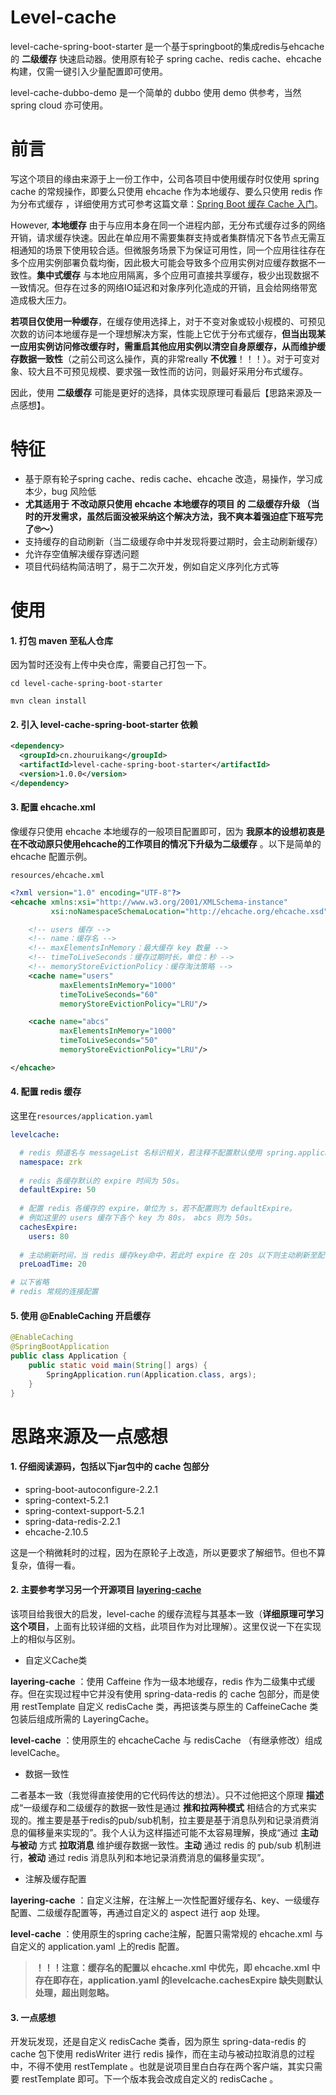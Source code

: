 # Level-cache

level-cache-spring-boot-starter 是一个基于springboot的集成redis与ehcache的 **二级缓存** 快速启动器。使用原有轮子 spring cache、redis cache、ehcache 构建，仅需一键引入少量配置即可使用。

level-cache-dubbo-demo 是一个简单的 dubbo 使用 demo 供参考，当然 spring cloud 亦可使用。

# 前言

写这个项目的缘由来源于上一份工作中，公司各项目中使用缓存时仅使用 spring cache 的常规操作，即要么只使用 ehcache 作为本地缓存、要么只使用 redis 作为分布式缓存 ，详细使用方式可参考这篇文章：[Spring Boot 缓存 Cache 入门](https://www.iocoder.cn/Spring-Boot/Cache/)。

However,  **本地缓存** 由于与应用本身在同一个进程内部，无分布式缓存过多的网络开销，请求缓存快速。因此在单应用不需要集群支持或者集群情况下各节点无需互相通知的场景下使用较合适。但微服务场景下为保证可用性，同一个应用往往存在多个应用实例部署负载均衡，因此极大可能会导致多个应用实例对应缓存数据不一致性。**集中式缓存** 与本地应用隔离，多个应用可直接共享缓存，极少出现数据不一致情况。但存在过多的网络IO延迟和对象序列化造成的开销，且会给网络带宽造成极大压力。

**若项目仅使用一种缓存**，在缓存使用选择上，对于不变对象或较小规模的、可预见次数的访问本地缓存是一个理想解决方案，性能上它优于分布式缓存，**但当出现某一应用实例访问修改缓存时，需重启其他应用实例以清空自身原缓存，从而维护缓存数据一致性**（之前公司这么操作，真的非常really **不优雅**！！！）。对于可变对象、较大且不可预见规模、要求强一致性而的访问，则最好采用分布式缓存。

因此，使用 **二级缓存** 可能是更好的选择，具体实现原理可看最后【思路来源及一点感想】。



# 特征

- 基于原有轮子spring cache、redis cache、ehcache 改造，易操作，学习成本少，bug 风险低
- **尤其适用于 不改动原只使用 ehcache 本地缓存的项目 的 二级缓存升级 （当时的开发需求，虽然后面没被采纳这个解决方法，我不爽本着强迫症下班写完了🙄️～）**
- 支持缓存的自动刷新（当二级缓存命中并发现将要过期时，会主动刷新缓存）
- 允许存空值解决缓存穿透问题
- 项目代码结构简洁明了，易于二次开发，例如自定义序列化方式等



# 使用

#### 1. 打包 maven 至私人仓库

因为暂时还没有上传中央仓库，需要自己打包一下。

```shell
cd level-cache-spring-boot-starter

mvn clean install
```

#### 2. 引入 level-cache-spring-boot-starter 依赖

```xml
<dependency>
  <groupId>cn.zhouruikang</groupId>
  <artifactId>level-cache-spring-boot-starter</artifactId>
  <version>1.0.0</version>
</dependency>
```

#### 3. 配置 ehcache.xml

像缓存只使用 ehcache 本地缓存的一般项目配置即可，因为 **我原本的设想初衷是在不改动原只使用ehcache的工作项目的情况下升级为二级缓存** 。以下是简单的 ehcache 配置示例。

`resources/ehcache.xml`

```xml
<?xml version="1.0" encoding="UTF-8"?>
<ehcache xmlns:xsi="http://www.w3.org/2001/XMLSchema-instance"
         xsi:noNamespaceSchemaLocation="http://ehcache.org/ehcache.xsd">

    <!-- users 缓存 -->
    <!-- name：缓存名 -->
    <!-- maxElementsInMemory：最大缓存 key 数量 -->
    <!-- timeToLiveSeconds：缓存过期时长，单位：秒 -->
    <!-- memoryStoreEvictionPolicy：缓存淘汰策略 -->
    <cache name="users"
           maxElementsInMemory="1000"
           timeToLiveSeconds="60"
           memoryStoreEvictionPolicy="LRU"/>

    <cache name="abcs"
           maxElementsInMemory="1000"
           timeToLiveSeconds="50"
           memoryStoreEvictionPolicy="LRU"/>

</ehcache>
```

#### 4. 配置 redis 缓存

这里在`resources/application.yaml`

```yaml
levelcache:

  # redis 频道名与 messageList 名标识相关，若注释不配置默认使用 spring.application.name。
  namespace: zrk 
  
  # redis 各缓存默认的 expire 时间为 50s。
  defaultExpire: 50 
  
  # 配置 redis 各缓存的 expire，单位为 s，若不配置则为 defaultExpire。
  # 例如这里的 users 缓存下各个 key 为 80s， abcs 则为 50s。
  cachesExpire:
    users: 80 
    
  # 主动刷新时间，当 redis 缓存key命中，若此时 expire 在 20s 以下则主动刷新至配置的缓存时间。
  preLoadTime: 20 

# 以下省略 
# redis 常规的连接配置
```

#### 5. 使用 @EnableCaching 开启缓存

```java
@EnableCaching
@SpringBootApplication
public class Application {
    public static void main(String[] args) {
        SpringApplication.run(Application.class, args);
    }
}
```



# 思路来源及一点感想

#### 1. 仔细阅读源码，包括以下jar包中的 cache 包部分

- spring-boot-autoconfigure-2.2.1
- spring-context-5.2.1
- spring-context-support-5.2.1
- spring-data-redis-2.2.1
- ehcache-2.10.5

这是一个稍微耗时的过程，因为在原轮子上改造，所以更要求了解细节。但也不算复杂，值得一看。



#### 2. 主要参考学习另一个开源项目 [layering-cache](https://github.com/xiaolyuh/layering-cache)

该项目给我很大的启发，level-cache 的缓存流程与其基本一致（**详细原理可学习这个项目**，上面有比较详细的文档，此项目作为对比理解）。这里仅说一下在实现上的相似与区别。



- 自定义Cache类

**layering-cache** ：使用 Caffeine 作为一级本地缓存，redis 作为二级集中式缓存。但在实现过程中它并没有使用 spring-data-redis 的 cache 包部分，而是使用 restTemplate 自定义 redisCache 类，再把该类与原生的 CaffeineCache 类包装后组成所需的 LayeringCache。

**level-cache** ：使用原生的 ehcacheCache 与 redisCache （有继承修改）组成 levelCache。



- 数据一致性

二者基本一致（我觉得直接使用的它代码传达的想法）。只不过他把这个原理 **描述** 成“一级缓存和二级缓存的数据一致性是通过 **推和拉两种模式** 相结合的方式来实现的。推主要是基于redis的pub/sub机制，拉主要是基于消息队列和记录消费消息的偏移量来实现的”。我个人认为这样描述可能不太容易理解，换成“通过 **主动与被动** 方式 **拉取消息** 维护缓存数据一致性。**主动** 通过 redis 的 pub/sub 机制进行，**被动** 通过 redis 消息队列和本地记录消费消息的偏移量实现”。



- 注解及缓存配置

**layering-cache** ：自定义注解，在注解上一次性配置好缓存名、key、一级缓存配置、二级缓存配置等，再通过自定义的 aspect 进行 aop 处理。

**level-cache** ：使用原生的spring cache注解，配置只需常规的 ehcache.xml 与自定义的 application.yaml 上的redis 配置。

> **！！！注意：缓存名的配置以 ehcache.xml 中优先，即 ehcache.xml 中存在即存在，application.yaml 的levelcache.cachesExpire 缺失则默认处理，超出则忽略。**



#### 3. 一点感想

开发玩发现，还是自定义 redisCache 类香，因为原生 spring-data-redis 的 cache 包下使用 redisWriter 进行 redis 操作，而在主动与被动拉取消息的过程中，不得不使用 restTemplate 。也就是说项目里白白存在两个客户端，其实只需要 restTemplate 即可。下一个版本我会改成自定义的 redisCache 。